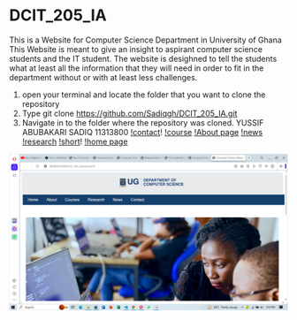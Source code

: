 # DCIT_205_IA
This is a Website for Computer Science Department in University of Ghana
This Website is meant to give an insight to aspirant computer science students and the IT student. The website is desighned to tell the students what at least all the information that they will need in order to fit in the department without or with at least less challenges.

1. open your terminal and locate the folder that you want to clone the repository
2. Type git clone https://github.com/Sadiqgh/DCIT_205_IA.git
3. Navigate in to the folder where the repository was cloned.
YUSSIF ABUBAKARI SADIQ 11313800
[!contact](screenshots/contact.PNG)!
[!course](screenshots/courses.PNG)
[!About page](screenshots/about.PNG)
[!news](screenshots/news.PNG)
[!research](screenshots/research.PNG)
[!short](screenshots/short.PNG)!
[!home page](screenshots/home.PNG)




![Home page](screenshots/home.PNG)